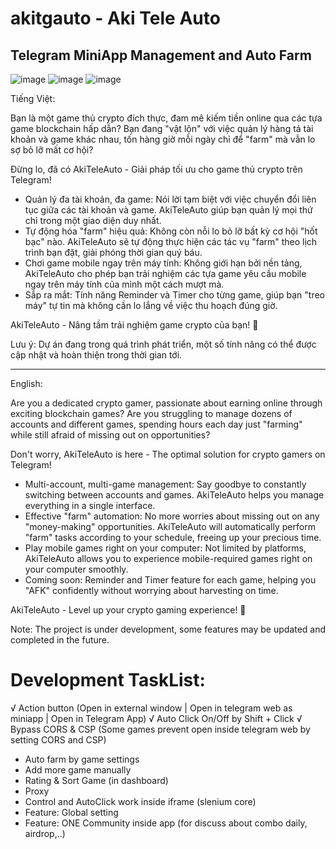 # akitgauto - Aki Tele Auto
## Telegram MiniApp Management and Auto Farm
![image](https://github.com/user-attachments/assets/532cdbdd-f30b-4290-b99f-af49ba59b7d6)
![image](https://github.com/user-attachments/assets/705617ea-faea-46bc-b651-510c050cf1f1)
![image](https://github.com/user-attachments/assets/dda8a3d4-f2d5-4722-9fa1-3636bec8e78c)



Tiếng Việt:

Bạn là một game thủ crypto đích thực, đam mê kiếm tiền online qua các tựa game blockchain hấp dẫn? Bạn đang "vật lộn" với việc quản lý hàng tá tài khoản và game khác nhau, tốn hàng giờ mỗi ngày chỉ để "farm" mà vẫn lo sợ bỏ lỡ mất cơ hội? 

Đừng lo, đã có AkiTeleAuto - Giải pháp tối ưu cho game thủ crypto trên Telegram!

* Quản lý đa tài khoản, đa game: Nói lời tạm biệt với việc chuyển đổi liên tục giữa các tài khoản và game. AkiTeleAuto giúp bạn quản lý mọi thứ chỉ trong một giao diện duy nhất.
* Tự động hóa "farm" hiệu quả: Không còn nỗi lo bỏ lỡ bất kỳ cơ hội "hốt bạc" nào. AkiTeleAuto sẽ tự động thực hiện các tác vụ "farm" theo lịch trình bạn đặt, giải phóng thời gian quý báu.
* Chơi game mobile ngay trên máy tính: Không giới hạn bởi nền tảng, AkiTeleAuto cho phép bạn trải nghiệm các tựa game yêu cầu mobile ngay trên máy tính của mình một cách mượt mà.
* Sắp ra mắt: Tính năng Reminder và Timer cho từng game, giúp bạn "treo máy" tự tin mà không cần lo lắng về việc thu hoạch đúng giờ.

AkiTeleAuto - Nâng tầm trải nghiệm game crypto của bạn! 🚀

Lưu ý: Dự án đang trong quá trình phát triển, một số tính năng có thể được cập nhật và hoàn thiện trong thời gian tới.

---

English:

Are you a dedicated crypto gamer, passionate about earning online through exciting blockchain games? Are you struggling to manage dozens of accounts and different games, spending hours each day just "farming" while still afraid of missing out on opportunities?

Don't worry, AkiTeleAuto is here - The optimal solution for crypto gamers on Telegram!

* Multi-account, multi-game management: Say goodbye to constantly switching between accounts and games. AkiTeleAuto helps you manage everything in a single interface.
* Effective "farm" automation: No more worries about missing out on any "money-making" opportunities. AkiTeleAuto will automatically perform "farm" tasks according to your schedule, freeing up your precious time.
* Play mobile games right on your computer: Not limited by platforms, AkiTeleAuto allows you to experience mobile-required games right on your computer smoothly.
* Coming soon: Reminder and Timer feature for each game, helping you "AFK" confidently without worrying about harvesting on time.

AkiTeleAuto - Level up your crypto gaming experience! 🚀

Note: The project is under development, some features may be updated and completed in the future.


# Development TaskList:
√ Action button (Open in external window | Open in telegram web as miniapp | Open in Telegram App)
√ Auto Click On/Off by Shift + Click
√ Bypass CORS & CSP (Some games prevent open inside telegram web by setting CORS and CSP)
- Auto farm by game settings
- Add more game manually
- Rating & Sort Game (in dashboard)
- Proxy
- Control and AutoClick work inside iframe (slenium core)
- Feature: Global setting
- Feature: ONE Community inside app (for discuss about combo daily, airdrop,..)
